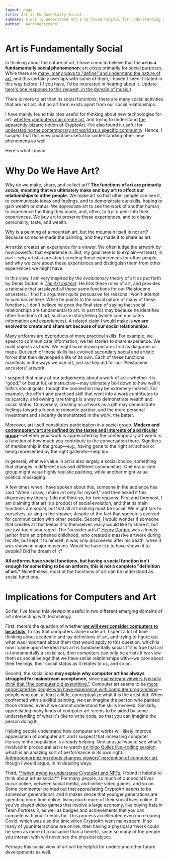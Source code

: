 ```yaml
---
layout: page
title: Art is Fundamentally Social
summary: A way to understand art I've found helpful for understanding new artistic technologies
author:  AaronHertzmann
---
```




# Art is Fundamentally Social

In thinking about the nature of art, I have come to believe that the **art is a fundamentally social phenomenon**; art exists  primarily  for social purposes. While there are [many, many ways to "define" and understand the nature of art](/2020/05/19/wiwia.html), and this certainly overlaps with some of them, I haven't seen it stated in this way before.  (If you have, I'd be interested in hearing about it. Update: [here's one response to this request, in the domain of music.](https://twitter.com/amy_tabb/status/1374059970757558278?s=20))


There is more to art than its social functions; there are many social activities that are not art. But no art form exists apart from our social relationships.

I have mainly found this idea useful for thinking about new technologies for art: [whether computers can create art](https://cacm.acm.org/magazines/2020/5/244330-computers-do-not-make-art-people-do/fulltext), and trying to understand [the apparently-bizarre notion of CryptoArt](https://theconversation.com/why-would-anyone-buy-crypto-art-let-alone-spend-millions-on-whats-essentially-a-link-to-a-jpeg-file-157115). 
I've also found it useful for [understading the contemporary art world as a specific community](/2020/06/08/wica.html).
Hence, I suspect that this view could be useful for understanding other new phenomena as well.

Here's what I mean.



Why Do We Have Art?
====

Why do we make, share, and collect art? **The functions of art are primarily _social_, meaning that we ultimately make and buy art to affect our relationships to other people.** We make art so that other people can see it, to communicate ideas and feelings, and to demonstrate our skills, hoping to gain wealth or status. We appreciate art to see the work of another human, to experience the thing they made, and, often, to try to peer into their experiences. We buy art to preserve these experiences, and to display personality, taste, and wealth.

Why is a painting of a mountain art, but the mountain itself is not art? Because someone made the painting, and they made it to share as art.

An artist creates an experience for a viewer. We often judge the artwork by how powerful that experience is. But, my goal here is to explain—at least, in part—why artists care about creating these experiences for other people, and why we care about these experiences and distinguish them from other experiences we might have.

In this view, I am very inspired by the evolutionary theory of art as put forth by Denis Dutton in [_The Art Instinct_](https://www.bloomsbury.com/us/the-art-instinct-9781608190553/). He lists these roles of art, and provides a rationale that art played all these same functions for our Pleistocene ancestors. I find his argument quite persuasive for reasons I won't attempt to summarize here. While he points to the social nature of many of these functions, I don't believe he goes the final step of saying that social relationships are fundamental to art. In part this may because he identifies other functions of art, such as in storytelling (which communicates information and experiences).  A related claim I would make is **we are evolved to create and share art because of our social relationships.**

Many artforms are byproducts of more practical skills. For example, we speak to communicate information; we tell stories to share experience. We build objects as tools. We might have drawn pictures first as diagrams or maps.  But each of these skills has evolved secondary social and artistic forms that then developed a life of its own.  Each of these functions manifests in the ways we  use art, just as they did for our Pleistocene ancestors' artwork.

I suspect that many of our judgements about a work of art—whether it is "good," or beautiful, or instructive—may ultimately boil down to how well it fulfills social goals, though the connection may be extremely indirect.  For example, the effort and practised skill that went into a work contributes to its scarcity, and owning rare things is a way to demonstrate wealth and social status. Conversely, creating an artwork as a gift may demonstrate feelings toward a friend or romantic partner, and the more personal investment and sincerity demonstrated in the work, the better.

Moreover, art itself constitutes participation in a social group. **[Modern and contemporary art are defined by the tastes and interests of a particular group](/2020/06/08/wica.html)**—whether your work is appreciated by the contemporary art world is a function of how much you contribute to the conversation there.   Signifiers of membership in the group—e.g., having gone to the right art school or being represented by the right galleries—help too.  

In general, what we value in art is also largely a social choice, something that changes in different eras and different communities. One era or one group might value highly realistic painting, while another might value political messaging.  

A few times when I have spoken about this, someone in the audience has said "When I draw, I make art only for myself," and then asked if this disproves my theory. I do not think so, for two reasons. First and foremost, I am claiming that art is a product of social evolution, and that its main functions are social, not that all art-making must be social.  We might talk to ourselves, or sing in the shower, despite of the fact that speech is evolved for communication with other people.  Second, I would wonder if someone that creates art but keeps it to themselves really would like to share it, but are just too discouraged. The "outsider artist" [Henry Darger](https://en.wikipedia.org/wiki/Henry_Darger), was a lonely janitor from an orphaned childhood, who created a massive artwork during his life, but kept it to himself; it was only discovered after his death, when it was shown in major museums. Would he have like to have shown it to people? Did he dream of it?

**All artforms have social functions, but having a social function isn't enough for something to be an artform; this is not a complete "definition of art."**   Nonetheless, most of the functions of art can be understood as social functions.



Implications for Computers and Art
====

So far, I've found this viewpoint useful in two different emerging domains of art intersecting with technology.

First, there's the question of whether [**we will ever consider computers to be artists**](https://cacm.acm.org/magazines/2020/5/244330-computers-do-not-make-art-people-do/fulltext), to say that computers alone made art. I spent a lot of time thinking about academic and lay definitions of art, and trying to figure out what was important about them that would apply to this question, which is how I came upon the idea that art is fundamentally social. If it is true that art is fundamentally a social act, then computers can only be artists if we view them as social beings that we have social relationships with—we care about their feelings, their social status as it relates to us, and so on.  

Second, the social idea **may explain why computer art has always struggled for mainstream acceptance**, since [mainstream viewers typically think that "the computer did everything."](https://twitter.com/artistjaneadams/status/1372534333471399936?s=20). Computer art seems to be [more appreciated by people who have experience with computer programming](https://twitter.com/NeuralBricolage/status/1362246918462701568?s=20)—people who can, at least a little, conceptualize what it is the artist did. When confronted with a skillful painting, we can imagine the person who painted those strokes, even if we cannot understand the skills involved. Similarly, appreciating many kinds of computer art seems to be aided by some understanding of what it's like to write code, so that you can imagine the person doing it.  

Helping people understand how computer art works will likely improve appreciation of computer art, and I suspect that increasing computer literacy in the population is already helping. One unusual way to see what's involved in procedural art is to watch [an Inigo Quilez live-coding session](https://www.youtube.com/watch?v=0ifChJ0nJfM), which is an amazing sort of performance in its own right. 
[Anthropomorphizing robots changes viewers' perception of computer art](http://research.gold.ac.uk/id/eprint/20443/), though I would argue, in misleading ways.   

Third, [**when trying to understand CryptoArt and NFTs](/2021/03/11/cryptoart.html), I found it helpful to think about art as social**.  For many people, so much of our social lives occur online, between social media, and online video games, and so on.  Some commenter pointed out that appreciating CryptoArt seems to be somewhat generational, and it makes sense that younger generations are spending more time online, living much more of their social lives online. If you've played video games that involve a large economy, like buying hats in Team Fortress 2, as well as badges and achievements that you can compete with your friends for. This process accellerated even more during Covid, which was also the time when CryptoArt went mainstream. If so many of your interactions are online, then having a physical artwork could be seen as more of a nuisance than a benefit, since so many of the people you interact with will never see the physical object.

Perhaps this social view of art will be helpful for understand other future developments as well.